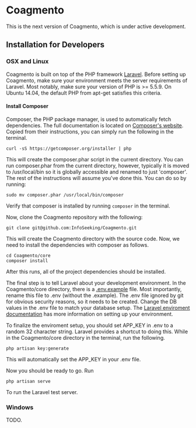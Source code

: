 # Coagmento #

This is the next version of Coagmento, which is under active development.

## Installation for Developers ##

### OSX and Linux ###
Coagmento is built on top of the PHP framework [Laravel](http://laravel.com/). Before setting up Coagmento, make sure your environment meets the server requirements of Laravel. Most notably, make sure your version of PHP is >= 5.5.9. On Ubuntu 14.04, the default PHP from apt-get satisfies this criteria.

#### Install Composer ####
Composer, the PHP package manager, is used to automatically fetch dependencies. The full documentation is located on [Composer's website](https://getcomposer.org/). Copied from their instructions, you can simply run the following in the terminal.
```
curl -sS https://getcomposer.org/installer | php
```
This will create the composer.phar script in the current directory. You can run composer.phar from the current directory, however, typically it is moved to /usr/local/bin so it is globally accessible and renamed to just 'composer'. The rest of the instructions will assume you've done this. You can do so by running:
```
sudo mv composer.phar /usr/local/bin/composer
```

Verify that composer is installed by running `composer` in the terminal.

Now, clone the Coagmento repository with the following:

```
git clone git@github.com:InfoSeeking/Coagmento.git
```

This will create the Coagmento directory with the source code. Now, we need to install the dependencies with composer as follows.

```
cd Coagmento/core
composer install
```
After this runs, all of the project dependencies should be installed.

The final step is to tell Laravel about your development environment. In the Coagmento/core directory, there is a [.env.example](https://github.com/InfoSeeking/Coagmento/blob/master/core/.env.example) file. Most importantly, rename this file to .env (without the .example). The .env file ignored by git for obvious security reasons, so it needs to be created. Change the DB values in the .env file to match your database setup. The [Laravel enviroment documentation](http://laravel.com/docs/5.1#environment-configuration) has more information on setting up your environment.

To finalize the enviroment setup, you should set APP\_KEY in .env to a random 32 character string. Laravel provides a shortcut to doing this. While in the Coagmento/core directory in the terminal, run the following.
```
php artisan key:generate
```
This will automatically set the APP\_KEY in your .env file.

Now you should be ready to go. Run
```
php artisan serve
```
To run the Laravel test server.

### Windows ###
TODO.